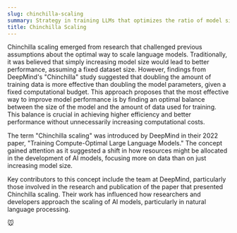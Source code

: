 ```yaml
---
slug: chinchilla-scaling
summary: Strategy in training LLMs that optimizes the ratio of model size to training data size.
title: Chinchilla Scaling
---
```


Chinchilla scaling emerged from research that challenged previous assumptions about the optimal way to scale language models. Traditionally, it was believed that simply increasing model size would lead to better performance, assuming a fixed dataset size. However, findings from DeepMind's "Chinchilla" study suggested that doubling the amount of training data is more effective than doubling the model parameters, given a fixed computational budget. This approach proposes that the most effective way to improve model performance is by finding an optimal balance between the size of the model and the amount of data used for training. This balance is crucial in achieving higher efficiency and better performance without unnecessarily increasing computational costs.

The term "Chinchilla scaling" was introduced by DeepMind in their 2022 paper, "Training Compute-Optimal Large Language Models." The concept gained attention as it suggested a shift in how resources might be allocated in the development of AI models, focusing more on data than on just increasing model size.

Key contributors to this concept include the team at DeepMind, particularly those involved in the research and publication of the paper that presented Chinchilla scaling. Their work has influenced how researchers and developers approach the scaling of AI models, particularly in natural language processing.

🐭